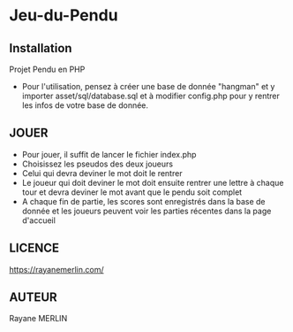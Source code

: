 # Jeu-du-Pendu

## Installation

Projet Pendu en PHP

- Pour l'utilisation, pensez à créer une base de donnée "hangman" et y importer
  asset/sql/database.sql et à modifier config.php pour y rentrer les infos de votre base de donnée.

## JOUER

- Pour jouer, il suffit de lancer le fichier index.php
- Choisissez les pseudos des deux joueurs
- Celui qui devra deviner le mot doit le rentrer
- Le joueur qui doit deviner le mot doit ensuite rentrer une lettre à chaque tour et devra deviner le mot avant que le pendu soit complet
- A chaque fin de partie, les scores sont enregistrés dans la base de donnée et les joueurs peuvent voir les parties récentes dans la page d'accueil

## LICENCE

https://rayanemerlin.com/

## AUTEUR

Rayane MERLIN
